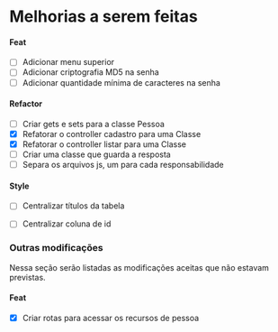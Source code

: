 # Melhorias a serem feitas

#### Feat
- [ ] Adicionar menu superior
- [ ] Adicionar criptografia MD5 na senha
- [ ] Adicionar quantidade mínima de caracteres na senha

#### Refactor
- [ ] Criar gets e sets para a classe Pessoa
- [X] Refatorar o controller cadastro para uma Classe
- [X] Refatorar o controller listar para uma Classe
- [ ] Criar uma classe que guarda a resposta
- [ ] Separa os arquivos js, um para cada responsabilidade

#### Style
- [ ] Centralizar títulos da tabela
- [ ] Centralizar coluna de id


### Outras modificações
Nessa seção serão listadas as modificações aceitas que não estavam previstas.

#### Feat
- [X] Criar rotas para acessar os recursos de pessoa 